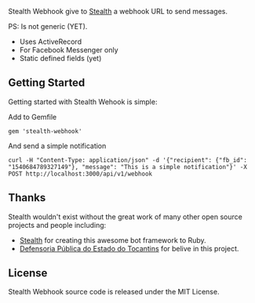 Stealth Webhook give to [Stealth](https://hellostealth.com) a webhook URL to send messages.

PS: Is not generic (YET).
- Uses ActiveRecord
- For Facebook Messenger only
- Static defined fields (yet)


## Getting Started

Getting started with Stealth Wehook is simple:


Add to Gemfile


```
gem 'stealth-webhook'
```

And send a simple notification

    curl -H "Content-Type: application/json" -d '{"recipient": {"fb_id": "1540684789327149"}, "message": "This is a simple notification"}' -X POST http://localhost:3000/api/v1/webhook



## Thanks

Stealth wouldn't exist without the great work of many other open source projects and people including:

* [Stealth](https://hellostealth.com) for creating this awesome bot framework to Ruby.
* [Defensoria Pública do Estado do Tocantins](http://www.defensoria.to.def.br) for belive in this project.

## License

Stealth Webhook source code is released under the MIT License.
